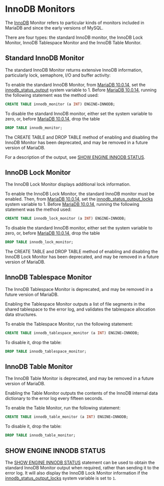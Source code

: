 # InnoDB Monitors

The [InnoDB](/columns-storage-engines-and-plugins/storage-engines/innodb) Monitor refers to particular kinds of monitors included in MariaDB and since the early versions of MySQL.

There are four types: the standard InnoDB monitor, the InnoDB Lock Monitor, InnoDB Tablespace Monitor and the InnoDB Table Monitor.

## Standard InnoDB Monitor

The standard InnoDB Monitor returns extensive InnoDB information, particularly lock, semaphore, I/O and buffer activity:

To enable the standard InnoDB Monitor, from [MariaDB 10.0.14](/kb/en/mariadb-10014-release-notes/), set the [innodb_status_output](/kb/en/xtradbinnodb-server-system-variables/#innodb_status_output) system variable to 1. Before [MariaDB 10.0.14](/kb/en/mariadb-10014-release-notes/), running the following statement was the method used:

```sql
CREATE TABLE innodb_monitor (a INT) ENGINE=INNODB;
```

To disable the standard InnoDB monitor, either set the system variable to zero, or, before [MariaDB 10.0.14](/kb/en/mariadb-10014-release-notes/), drop the table

```sql
DROP TABLE innodb_monitor;
```

The CREATE TABLE and DROP TABLE method of enabling and disabling the InnoDB Monitor has been deprecated, and may be removed in a future version of MariaDB.

For a description of the output, see [SHOW ENGINE INNODB STATUS](/sql-statements-structure/sql-statements/administrative-sql-statements/show/show-engine-innodb-status).

## InnoDB Lock Monitor

The InnoDB Lock Monitor displays additional lock information.

To enable the InnoDB Lock Monitor, the standard InnoDB monitor must be enabled. Then, from [MariaDB 10.0.14](/kb/en/mariadb-10014-release-notes/), set the [innodb_status_output_locks](/kb/en/xtradbinnodb-server-system-variables/#innodb_status_output_locks) system variable to 1. 
Before [MariaDB 10.0.14](/kb/en/mariadb-10014-release-notes/), running the following statement was the method used:

```sql
CREATE TABLE innodb_lock_monitor (a INT) ENGINE=INNODB;
```

To disable the standard InnoDB monitor, either set the system variable to zero, or, before [MariaDB 10.0.14](/kb/en/mariadb-10014-release-notes/), drop the table

```sql
DROP TABLE innodb_lock_monitor;
```

The CREATE TABLE and DROP TABLE method of enabling and disabling the InnoDB Lock Monitor has been deprecated, and may be removed in a future version of MariaDB.

## InnoDB Tablespace Monitor

The InnoDB Tablespace Monitor is deprecated, and may be removed in a future version of MariaDB.

Enabling the Tablespace Monitor outputs a list of file segments in the shared tablespace to the error log, and validates the tablespace allocation data structures.

To  enable the Tablespace Monitor, run the following statement:

```sql
CREATE TABLE innodb_tablespace_monitor (a INT) ENGINE=INNODB;
```

To disable it, drop the table:

```sql
DROP TABLE innodb_tablespace_monitor;
```

## InnoDB Table Monitor

The InnoDB Table Monitor is deprecated, and may be removed in a future version of MariaDB.

Enabling the Table Monitor outputs the contents of the InnoDB internal data dictionary to the error log every fifteen seconds.

To  enable the Table Monitor, run the following statement:

```sql
CREATE TABLE innodb_table_monitor (a INT) ENGINE=INNODB;
```

To disable it, drop the table:

```sql
DROP TABLE innodb_table_monitor;
```

## SHOW ENGINE INNODB STATUS

The [SHOW ENGINE INNODB STATUS](/sql-statements-structure/sql-statements/administrative-sql-statements/show/show-engine-innodb-status) statement can be used to obtain the standard InnoDB Monitor output when required, rather than sending it to the error log. It will also display the InnoDB Lock Monitor information if the [innodb_status_output_locks](/kb/en/xtradbinnodb-server-system-variables/#innodb_status_output_locks) system variable is set to `1`.